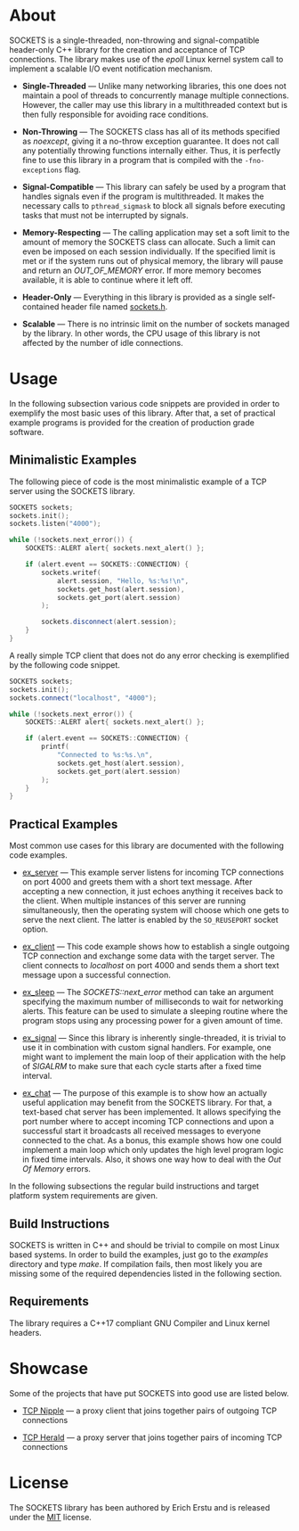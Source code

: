# About ########################################################################

SOCKETS is a single-threaded, non-throwing and signal-compatible header-only C++
library for the creation and acceptance of TCP connections. The library makes
use of the *epoll* Linux kernel system call to implement a scalable I/O event
notification mechanism.

* **Single-Threaded** —
  Unlike many networking libraries, this one does not maintain a pool of threads
  to concurrently manage multiple connections. However, the caller may use this
  library in a multithreaded context but is then fully responsible for avoiding
  race conditions.

* **Non-Throwing** —
  The SOCKETS class has all of its methods specified as *noexcept*, giving it a
  no-throw exception guarantee. It does not call any potentially throwing
  functions internally either. Thus, it is perfectly fine to use this library in
  a program that is compiled with the `-fno-exceptions` flag.

* **Signal-Compatible** —
  This library can safely be used by a program that handles signals even if the
  program is multithreaded. It makes the necessary calls to `pthread_sigmask`
  to block all signals before executing tasks that must not be interrupted by
  signals.

* **Memory-Respecting** —
  The calling application may set a soft limit to the amount of memory the
  SOCKETS class can allocate. Such a limit can even be imposed on each session
  individually. If the specified limit is met or if the system runs out of
  physical memory, the library will pause and return an _OUT_OF_MEMORY_ error.
  If more memory becomes available, it is able to continue where it left off.

* **Header-Only** —
  Everything in this library is provided as a single self-contained header file
  named [sockets.h](sockets.h).

* **Scalable** —
  There is no intrinsic limit on the number of sockets managed by the library.
  In other words, the CPU usage of this library is not affected by the number of
  idle connections.


# Usage ########################################################################

In the following subsection various code snippets are provided in order to
exemplify the most basic uses of this library. After that, a set of practical
example programs is provided for the creation of production grade software.


## Minimalistic Examples #######################################################

The following piece of code is the most minimalistic example of a TCP server
using the SOCKETS library.

```C++
SOCKETS sockets;
sockets.init();
sockets.listen("4000");

while (!sockets.next_error()) {
    SOCKETS::ALERT alert{ sockets.next_alert() };

    if (alert.event == SOCKETS::CONNECTION) {
        sockets.writef(
            alert.session, "Hello, %s:%s!\n",
            sockets.get_host(alert.session),
            sockets.get_port(alert.session)
        );

        sockets.disconnect(alert.session);
    }
}
```

A really simple TCP client that does not do any error checking is exemplified by
the following code snippet.

```C++
SOCKETS sockets;
sockets.init();
sockets.connect("localhost", "4000");

while (!sockets.next_error()) {
    SOCKETS::ALERT alert{ sockets.next_alert() };

    if (alert.event == SOCKETS::CONNECTION) {
        printf(
            "Connected to %s:%s.\n",
            sockets.get_host(alert.session),
            sockets.get_port(alert.session)
        );
    }
}
```


## Practical Examples ##########################################################

Most common use cases for this library are documented with the following code
examples.

* [ex_server](examples/src/ex_server.cpp) —
  This example server listens for incoming TCP connections on port 4000 and
  greets them with a short text message. After accepting a new connection, it
  just echoes anything it receives back to the client. When multiple instances
  of this server are running simultaneously, then the operating system will
  choose which one gets to serve the next client. The latter is enabled by the
  `SO_REUSEPORT` socket option.

* [ex_client](examples/src/ex_client.cpp) —
  This code example shows how to establish a single outgoing TCP connection and
  exchange some data with the target server. The client connects to _localhost_
  on port 4000 and sends them a short text message upon a successful connection.

* [ex_sleep](examples/src/ex_sleep.cpp) —
  The _SOCKETS::next_error_ method can take an argument specifying the maximum
  number of milliseconds to wait for networking alerts. This feature can be used
  to simulate a sleeping routine where the program stops using any processing
  power for a given amount of time.

* [ex_signal](examples/src/ex_signal.cpp) —
  Since this library is inherently single-threaded, it is trivial to use it in
  combination with custom signal handlers. For example, one might want to
  implement the main loop of their application with the help of _SIGALRM_ to
  make sure that each cycle starts after a fixed time interval.

* [ex_chat](examples/src/ex_chat.cpp) —
  The purpose of this example is to show how an actually useful application may
  benefit from the SOCKETS library. For that, a text-based chat server has been
  implemented. It allows specifying the port number where to accept incoming TCP
  connections and upon a successful start it broadcasts all received messages to
  everyone connected to the chat. As a bonus, this example shows how one could
  implement a main loop which only updates the high level program logic in fixed
  time intervals. Also, it shows one way how to deal with the _Out Of Memory_
  errors.

In the following subsections the regular build instructions and target platform
system requirements are given.


## Build Instructions ##########################################################

SOCKETS is written in C++ and should be trivial to compile on most Linux based
systems. In order to build the examples, just go to the _examples_ directory and
type _make_. If compilation fails, then most likely you are missing some of the
required dependencies listed in the following section.


## Requirements ################################################################

The library requires a C++17 compliant GNU Compiler and Linux kernel headers.


# Showcase #####################################################################

Some of the projects that have put SOCKETS into good use are listed below.

* [TCP Nipple](https://github.com/1Hyena/tcpnipple) —
  a proxy client that joins together pairs of outgoing TCP connections

* [TCP Herald](https://github.com/1Hyena/tcpherald) —
  a proxy server that joins together pairs of incoming TCP connections


# License ######################################################################

The SOCKETS library has been authored by Erich Erstu and is released under the
[MIT](LICENSE) license.
